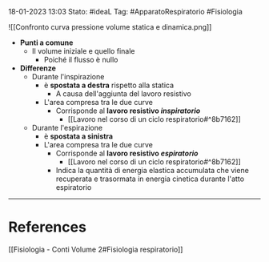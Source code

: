 18-01-2023 13:03
Stato: #ideaL 
Tag: #ApparatoRespiratorio #Fisiologia 

![[Confronto curva pressione volume statica e dinamica.png]]

- **Punti a comune** 
    - Il volume iniziale e quello finale
        - Poiché il flusso è nullo
- **Differenze**
    - Durante l'inspirazione
        - è **spostata a destra** rispetto alla statica
            - A causa dell'aggiunta del lavoro resistivo
        -  L'area compresa tra le due curve
            - Corrisponde al **lavoro resistivo *inspiratorio***
                - [[Lavoro nel corso di un ciclo respiratorio#^8b7162]]
    - Durante l'espirazione
        - è **spostata a sinistra**
        - L'area compresa tra le due curve
            - Corrisponde al **lavoro resistivo *espiratorio***
                - [[Lavoro nel corso di un ciclo respiratorio#^8b7162]]
            - Indica la quantità di energia elastica accumulata che viene recuperata e trasormata in energia cinetica durante l'atto espiratorio



---
# References 
[[Fisiologia  - Conti Volume 2#Fisiologia respiratorio]]
